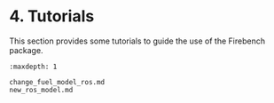 # 4. Tutorials

This section provides some tutorials to guide the use of the Firebench package.

```{toctree}
:maxdepth: 1

change_fuel_model_ros.md
new_ros_model.md
```
